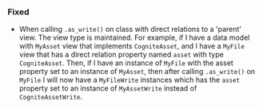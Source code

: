 
### Fixed

- When calling `.as_write()` on class with direct relations to a
'parent' view. The view type is maintained. For example, if I have a
data model with `MyAsset` view that implements `CogniteAsset`, and I
have a `MyFile` view that has a direct relation property named `asset`
with type `CogniteAsset`. Then, if I have an instance of `MyFile` with
the asset property set to an instance of `MyAsset`, then after calling
`.as_write()` on `MyFile` I will now have a `MyFileWrite` instances
which has the `asset` property set to an instance of `MyAssetWrite`
instead of `CogniteAssetWrite`.